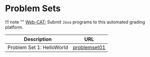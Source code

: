 # Problem Sets

!!! note ""
    [Web-CAT:](http://ec2-54-65-207-33.ap-northeast-1.compute.amazonaws.com:8080/Web-CAT/WebObjects/Web-CAT.woa) Submit `Java` programs to this automated grading platform.

Description | URL
----------- | ---
Problem Set 1: HelloWorld | [problemset01](/csa/mkdwn/pset01.md)

